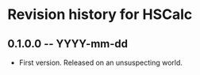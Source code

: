 # Revision history for HSCalc

## 0.1.0.0 -- YYYY-mm-dd

* First version. Released on an unsuspecting world.

